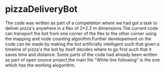 # pizzaDeliveryBot
The code was written as part of a competetion where we had got a task to deliver pizza's anywhere in a flex of 2*2.2 m dimensions.The current code can transport the bot from one corner of the flex to the other corner using the mapping and node counting algorithm.Further developement on the code can be made by making the bot artificially intelligent such that given a timeline of pizza's the bot by itself decides where to go first such that it saves time and distance.
Some parts of the code had already been written as part of open source project,the main file "White line following" is the one which has the working alogorithm.
